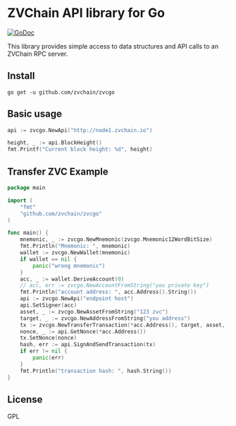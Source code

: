 ZVChain API library for Go
=========================


[![GoDoc](https://godoc.org/github.com/zvchain/zvcgo?status.svg)](https://godoc.org/github.com/zvchain/zvcgo)

This library provides simple access to data structures and API calls to an ZVChain RPC server.  

## Install

```
go get -u github.com/zvchain/zvcgo
```

## Basic usage

```go
api := zvcgo.NewApi("http://node1.zvchain.io")

height, _ := api.BlockHeight()
fmt.Printf("Current block height: %d", height)
```

## Transfer ZVC Example 
```go
package main

import (
	"fmt"
	"github.com/zvchain/zvcgo"
)

func main() {
	mnemonic, _ := zvcgo.NewMnemonic(zvcgo.Mnemonic12WordBitSize)
	fmt.Println("Mnemonic: ", mnemonic)
	wallet := zvcgo.NewWallet(mnemonic)
	if wallet == nil {
		panic("wrong mnemonic")
	}
	acc, _ := wallet.DeriveAccount(0)
	// acc, err := zvcgo.NewAccountFromString("you private key")
	fmt.Println("account address: ", acc.Address().String())
	api := zvcgo.NewApi("endpoint host")
	api.SetSigner(acc)
	asset, _ := zvcgo.NewAssetFromString("123 zvc")
	target, _ := zvcgo.NewAddressFromString("you address")
	tx := zvcgo.NewTransferTransaction(*acc.Address(), target, asset, []byte{})
	nonce, _ := api.GetNonce(*acc.Address())
	tx.SetNonce(nonce)
	hash, err := api.SignAndSendTransaction(tx)
	if err != nil {
		panic(err)
	}
	fmt.Println("transaction hash: ", hash.String())
}


```



## License

GPL
